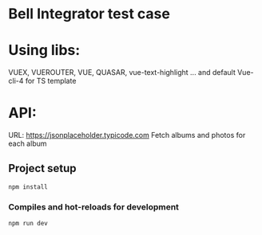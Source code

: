 # Bell Integrator test case

# Using libs:
VUEX, VUEROUTER, VUE, QUASAR, vue-text-highlight
... and default Vue-cli-4 for TS template

# API:
URL: https://jsonplaceholder.typicode.com
Fetch albums and photos for each album

## Project setup
```
npm install
```

### Compiles and hot-reloads for development
```
npm run dev
```
